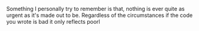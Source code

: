 Something I personally try to remember is that, nothing is ever quite as urgent as it's made out to be. Regardless of the circumstances if the code you wrote is bad it only reflects poorl